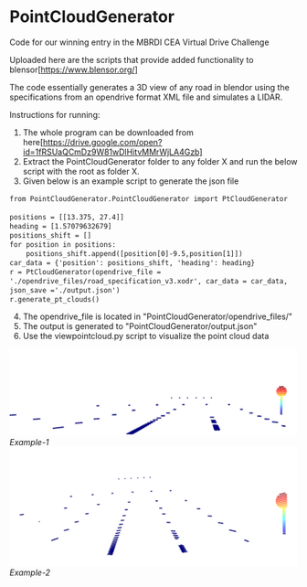 # PointCloudGenerator

Code for our winning entry in the MBRDI CEA Virtual Drive Challenge

Uploaded here are the scripts that provide added functionality to blensor[https://www.blensor.org/]

The code essentially generates a 3D view of any road in blendor using the specifications from an opendrive format XML file and simulates a LIDAR. 

Instructions for running:
1. The whole program can be downloaded from here[https://drive.google.com/open?id=1fRSUaQCmDz9W81wDlHitvMMrWjLA4Gzb]
2. Extract the PointCloudGenerator folder to any folder X and run the below script with the root as folder X.
3. Given below is an example script to generate the json file
```
from PointCloudGenerator.PointCloudGenerator import PtCloudGenerator

positions = [[13.375, 27.4]]
heading = [1.57079632679]
positions_shift = []
for position in positions:
	positions_shift.append([position[0]-9.5,position[1]])
car_data = {'position': positions_shift, 'heading': heading}
r = PtCloudGenerator(opendrive_file = './opendrive_files/road_specification_v3.xodr', car_data = car_data, json_save ='./output.json')
r.generate_pt_clouds()
```
4. The opendrive_file is located in "PointCloudGenerator/opendrive_files/"
5. The output is generated to "PointCloudGenerator/output.json"
6. Use the viewpointcloud.py script to visualize the point cloud data

![Example-1](position1.PNG)
*Example-1*
![Example-2](position2.PNG)
*Example-2*
